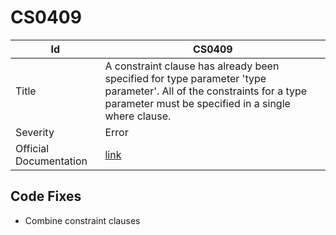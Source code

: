 # CS0409

| Id                     | CS0409                                                                                                                                                                        |
| ---------------------- | ----------------------------------------------------------------------------------------------------------------------------------------------------------------------------- |
| Title                  | A constraint clause has already been specified for type parameter 'type parameter'\. All of the constraints for a type parameter must be specified in a single where clause\. |
| Severity               | Error                                                                                                                                                                         |
| Official Documentation | [link](http://docs.microsoft.com/en-us/dotnet/csharp/misc/cs0409)                                                                                                             |

## Code Fixes

* Combine constraint clauses
